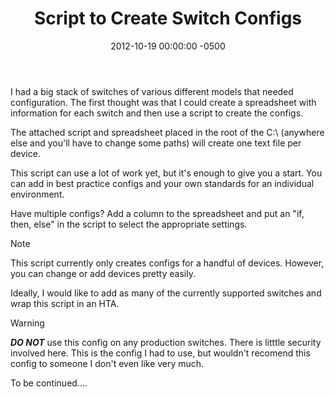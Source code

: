 ﻿---
title:  Script to Create Switch Configs
date:   2012-10-19 00:00:00 -0500
categories: IT
---

I had a big stack of switches of various different models that needed configuration. The first thought was that I could create a spreadsheet with information for each switch and then use a script to create the configs.

The attached script and spreadsheet placed in the root of the C:\ (anywhere else and you'll have to change some paths) will create one text file per device.

This script can use a lot of work yet, but it's enough to give you a start. You can add in best practice configs and your own standards for an individual environment.

Have multiple configs? Add a column to the spreadsheet and put an "if, then, else" in the script to select the appropriate settings.

> [!NOTE]
>This script currently only creates configs for a handful of devices. However, you can change or add devices pretty easily.

Ideally, I would like to add as many of the currently supported switches and wrap this script in an HTA.

> [!WARNING]
> ***DO NOT*** use this config on any production switches. There is litttle security involved here. This is the config I had to use, but wouldn't recomend this config to someone I don't even like very much.

To be continued....

